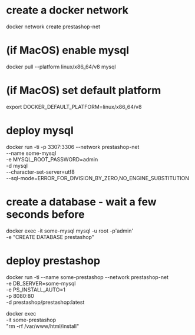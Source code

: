 # create a docker network
docker network create prestashop-net

# (if MacOS) enable mysql 
docker pull --platform linux/x86_64/v8 mysql

# (if MacOS) set default platform
export DOCKER_DEFAULT_PLATFORM=linux/x86_64/v8

# deploy mysql
docker run -ti -p 3307:3306 --network prestashop-net \
    --name some-mysql \
    -e MYSQL_ROOT_PASSWORD=admin \
    -d mysql \
    --character-set-server=utf8 \
    --sql-mode=ERROR_FOR_DIVISION_BY_ZERO,NO_ENGINE_SUBSTITUTION

# create a database - wait a few seconds before
docker exec -it some-mysql mysql -u root -p'admin' \
    -e "CREATE DATABASE prestashop"

# deploy prestashop
docker run -ti --name some-prestashop --network prestashop-net \
    -e DB_SERVER=some-mysql \
    -e PS_INSTALL_AUTO=1 \
    -p 8080:80 \
    -d prestashop/prestashop:latest

docker exec \
    -it some-prestashop \
    "rm -rf /var/www/html/install"
